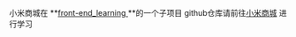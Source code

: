 小米商城在 **[front-end_learning ](https://github.com/Benn314/front-end_learning)**的一个子项目 github仓库请前往[小米商城]() 进行学习